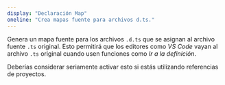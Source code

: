 ```yaml
---
display: "Declaración Map"
oneline: "Crea mapas fuente para archivos d.ts."
---
```


Genera un mapa fuente para los archivos `.d.ts` que se asignan al archivo fuente `.ts` original.
Esto permitirá que los editores como *VS Code* vayan al archivo `.ts` original cuando usen funciones como *Ir a la definición*.

Deberías considerar seriamente activar esto si estás utilizando referencias de proyectos.
